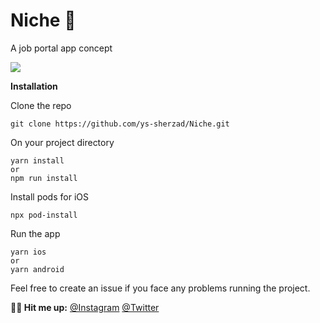 # Niche 👑
A job portal app concept

![](Niche.gif)

**Installation**

Clone the repo
```
git clone https://github.com/ys-sherzad/Niche.git
```
On your project directory

```
yarn install
or
npm run install
```
Install pods for iOS
```
npx pod-install
```
Run the app
```
yarn ios
or 
yarn android
```

Feel free to create an issue if you face any problems running the project.

**💬🥂 Hit me up:**
[@Instagram](https://www.instagram.com/ys.sherzad/)
[@Twitter](https://twitter.com/YasirSherzad) 
